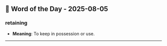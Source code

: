 ## 📅 Word of the Day - 2025-08-05

### **retaining**
- **Meaning**: To keep in possession or use.

---
